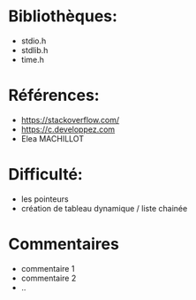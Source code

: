 # Bibliothèques:               
* stdio.h     
* stdlib.h
* time.h

# Références:               
* https://stackoverflow.com/
* https://c.developpez.com
* Elea MACHILLOT 


# Difficulté:               
* les pointeurs 
* création de tableau dynamique / liste chainée           

# Commentaires               
* commentaire 1               
* commentaire 2               
* ..             

